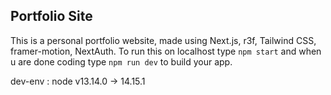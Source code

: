 ## Portfolio Site

This is a personal portfolio website, made using Next.js, r3f, Tailwind CSS, framer-motion, NextAuth.
To run this on localhost type `npm start` and when u are done coding type `npm run dev` to build your app.

dev-env : node v13.14.0 → 14.15.1

<!--
## Contributing

Contributions are what make the open source community such an amazing place to be learn, inspire, and create. Any contributiors who wants to make this website better can make contribution,which will be **greatly appreciated**.

1. Fork the Project
2. Create your Feature Branch (`git checkout -b feature/AmazingFeature`)
3. Commit your Changes (`git commit -m 'Added some AmazingFeature'`)
4. Push to the Branch (`git push origin feature/AmazingFeature`)
5. Open a Pull Request
-->
